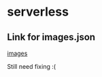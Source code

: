 # serverless

## Link for images.json

[images](https://images-js-02.s3.amazonaws.com/images.json)

Still need fixing :(
